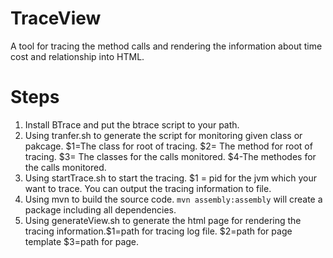 # TraceView
A tool for tracing the method calls and rendering the information about time cost and relationship into HTML.

# Steps
1. Install BTrace and put the btrace script to your path.
2. Using tranfer.sh to generate the script for monitoring given class or pakcage. $1=The class for root of tracing. $2= The method for root of tracing. $3= The classes for the calls monitored. $4-The methodes for the calls monitored.
3. Using startTrace.sh to start the tracing. $1 = pid for the jvm which your want to trace. You can output the tracing information to file.
4. Using mvn to build the source code. `mvn assembly:assembly` will create a package including all dependencies.
5. Using generateView.sh to generate the html page for rendering the tracing information.$1=path for tracing log file. $2=path for page template $3=path for page.